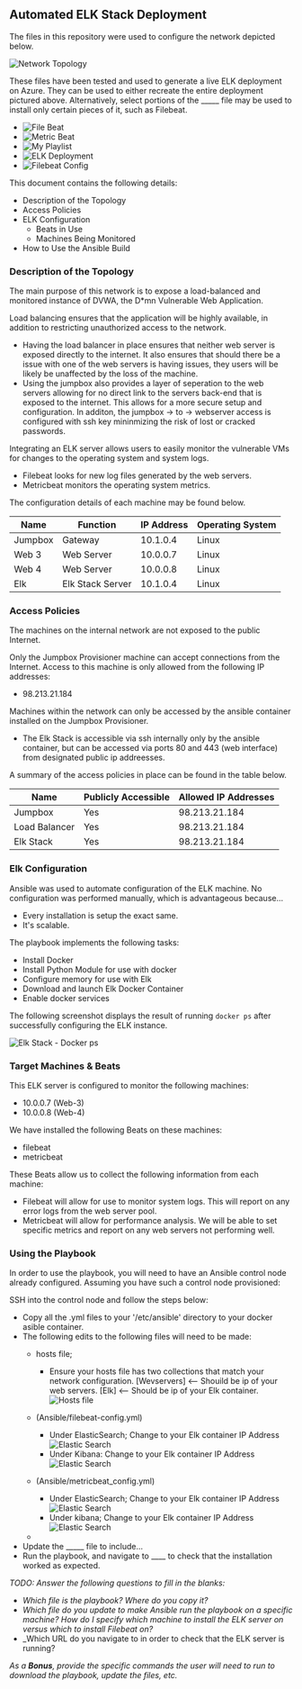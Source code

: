 ## Automated ELK Stack Deployment

The files in this repository were used to configure the network depicted below.

![Network Topology](/Diagrams/NetworkDiagram.png)

These files have been tested and used to generate a live ELK deployment on Azure. They can be used to either recreate the entire deployment pictured above. Alternatively, select portions of the _____ file may be used to install only certain pieces of it, such as Filebeat.

  - ![File Beat](/Ansible/filebeat-playbook.yml)
  - ![Metric Beat](/Ansible/Metric_Beat.yml)
  - ![My Playlist](/Ansible/my_playlist.yml)
  - ![ELK Deployment](/Ansible/install-elk.yml)
  - ![Filebeat Config](Ansible/filebeat-config.yml)

This document contains the following details:
- Description of the Topology
- Access Policies
- ELK Configuration
  - Beats in Use
  - Machines Being Monitored
- How to Use the Ansible Build


### Description of the Topology

The main purpose of this network is to expose a load-balanced and monitored instance of DVWA, the D*mn Vulnerable Web Application.

Load balancing ensures that the application will be highly available, in addition to restricting unauthorized access to the network.
- Having the load balancer in place ensures that neither web server is exposed directly to the internet. It also ensures that should there be a issue with one of the web servers is having issues, they users will be likely be unaffected by the loss of the machine.
- Using the jumpbox also provides a layer of seperation to the web servers allowing for no direct link to the servers back-end that is exposed to the internet. This allows for a more secure setup and configuration. In additon, the jumpbox -> to -> webserver access is configured with ssh key mininmizing the risk of lost or cracked passwords.

Integrating an ELK server allows users to easily monitor the vulnerable VMs for changes to the operating system and system logs.
-  Filebeat looks for new log files generated by the web servers. 
-  Metricbeat monitors the operating system metrics.

The configuration details of each machine may be found below.

| Name    | Function         | IP Address | Operating System |
|---------|------------------|------------|------------------|
| Jumpbox | Gateway          | 10.1.0.4   | Linux            |
| Web 3   | Web Server       | 10.0.0.7   | Linux            |
| Web 4   | Web Server       | 10.0.0.8   | Linux            |
| Elk     | Elk Stack Server | 10.1.0.4   | Linux            |

### Access Policies

The machines on the internal network are not exposed to the public Internet. 

Only the Jumpbox Provisioner machine can accept connections from the Internet. Access to this machine is only allowed from the following IP addresses:
- 98.213.21.184

Machines within the network can only be accessed by the ansible container installed on the Jumpbox Provisioner.

- The Elk Stack is accessible via ssh internally only by the ansible container, but can be accessed via ports 80 and 443 (web interface) from designated public ip addreesses.

A summary of the access policies in place can be found in the table below.

| Name          | Publicly Accessible | Allowed IP Addresses |
|---------------|---------------------|----------------------|
| Jumpbox       | Yes                 | 98.213.21.184        |
| Load Balancer | Yes                 | 98.213.21.184        |
| Elk Stack     | Yes                 | 98.213.21.184        |

### Elk Configuration

Ansible was used to automate configuration of the ELK machine. No configuration was performed manually, which is advantageous because...
- Every installation is setup the exact same.
- It's scalable.

The playbook implements the following tasks:
- Install Docker
- Install Python Module for use with docker
- Configure memory for use with Elk
- Download and launch Elk Docker Container
- Enable docker services

The following screenshot displays the result of running `docker ps` after successfully configuring the ELK instance.

![Elk Stack - Docker ps](/Diagrams/Elk_Docker.png)

### Target Machines & Beats
This ELK server is configured to monitor the following machines:
- 10.0.0.7 (Web-3)
- 10.0.0.8 (Web-4)

We have installed the following Beats on these machines:
- filebeat
- metricbeat

These Beats allow us to collect the following information from each machine:
- Filebeat will allow for use to monitor system logs. This will report on any error logs from the web server pool. 
- Metricbeat will allow for performance analysis. We will be able to set specific metrics and report on any web servers not performing well.

### Using the Playbook
In order to use the playbook, you will need to have an Ansible control node already configured. Assuming you have such a control node provisioned: 

SSH into the control node and follow the steps below:
- Copy all the .yml files to your '/etc/ansible' directory to your docker asible container.
- The following edits to the following files will need to be made:
  - hosts file;
    - Ensure your hosts file has two collections that match your network configuration. [Wevservers] <-- Shouild be ip of your web servers. [Elk] <-- Should be ip of your Elk container.
    ![Hosts file](Diagrams/hosts_file.png)

  - (Ansible/filebeat-config.yml) 
    - Under ElasticSearch; Change to your Elk container IP Address
    ![Elastic Search](Diagrams/file-beat-config_elasticsearch.png)
    - Under Kibana: Change to your Elk container IP Address
    ![Elastic Search](Diagrams/file-beat-config_kibana.png)

  - (Ansible/metricbeat_config.yml)
    - Under ElasticSearch; Change to your Elk container IP Address
    ![Elastic Search](Diagrams/metric-beat-config_elasticsearch.png)
    - Under kibana; Change to your Elk container IP Address
    ![Elastic Search](Diagrams/metric-beat-config_elasticsearch.png)

  
  - 
- Update the _____ file to include...
- Run the playbook, and navigate to ____ to check that the installation worked as expected.

_TODO: Answer the following questions to fill in the blanks:_
- _Which file is the playbook? Where do you copy it?_
- _Which file do you update to make Ansible run the playbook on a specific machine? How do I specify which machine to install the ELK server on versus which to install Filebeat on?_
- _Which URL do you navigate to in order to check that the ELK server is running?

_As a **Bonus**, provide the specific commands the user will need to run to download the playbook, update the files, etc._
